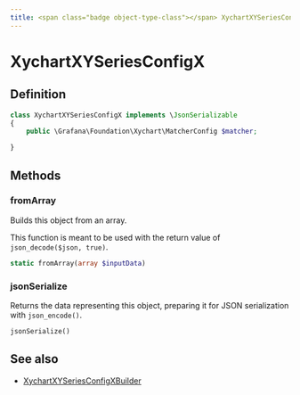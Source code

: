 ```yaml
---
title: <span class="badge object-type-class"></span> XychartXYSeriesConfigX
---
```

# <span class="badge object-type-class"></span> XychartXYSeriesConfigX

## Definition

```php
class XychartXYSeriesConfigX implements \JsonSerializable
{
    public \Grafana\Foundation\Xychart\MatcherConfig $matcher;

}
```
## Methods

### <span class="badge object-method"></span> fromArray

Builds this object from an array.

This function is meant to be used with the return value of `json_decode($json, true)`.

```php
static fromArray(array $inputData)
```

### <span class="badge object-method"></span> jsonSerialize

Returns the data representing this object, preparing it for JSON serialization with `json_encode()`.

```php
jsonSerialize()
```

## See also

 * <span class="badge builder"></span> [XychartXYSeriesConfigXBuilder](./builder-XychartXYSeriesConfigXBuilder.md)
